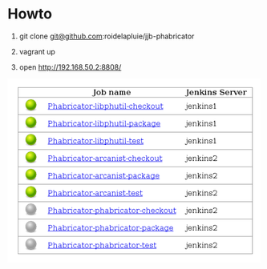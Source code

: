 # Howto

1. git clone git@github.com:roidelapluie/jjb-phabricator

2. vagrant up

3. open http://192.168.50.2:8808/

![alt tag](jenkinsjenkinsjenkins.png)
